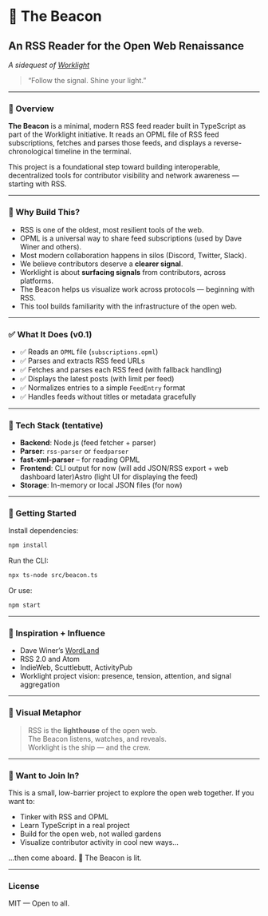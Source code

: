 
# 🧡 The Beacon  
## An RSS Reader for the Open Web Renaissance  
*A sidequest of [Worklight](https://github.com/your-worklight-link)*

> “Follow the signal. Shine your light.”

---

### 📖 Overview

**The Beacon** is a minimal, modern RSS feed reader built in TypeScript as part of the Worklight initiative. It reads an OPML file of RSS feed subscriptions, fetches and parses those feeds, and displays a reverse-chronological timeline in the terminal.

This project is a foundational step toward building interoperable, decentralized tools for contributor visibility and network awareness — starting with RSS.

---

### 🔦 Why Build This?

- RSS is one of the oldest, most resilient tools of the web.
- OPML is a universal way to share feed subscriptions (used by Dave Winer and others).
- Most modern collaboration happens in silos (Discord, Twitter, Slack).
- We believe contributors deserve a **clearer signal**.
- Worklight is about **surfacing signals** from contributors, across platforms.
- The Beacon helps us visualize work across protocols — beginning with RSS.
- This tool builds familiarity with the infrastructure of the open web.

---

### ✅ What It Does (v0.1)

- ✅ Reads an `OPML` file (`subscriptions.opml`)
- ✅ Parses and extracts RSS feed URLs
- ✅ Fetches and parses each RSS feed (with fallback handling)
- ✅ Displays the latest posts (with limit per feed)
- ✅ Normalizes entries to a simple `FeedEntry` format
- ✅ Handles feeds without titles or metadata gracefully

---

### 🧱 Tech Stack (tentative)

- **Backend**: Node.js (feed fetcher + parser)
- **Parser**: `rss-parser` or `feedparser`
- **fast-xml-parser** – for reading OPML
- **Frontend**: CLI output for now (will add JSON/RSS export + web dashboard later)Astro (light UI for displaying the feed)
- **Storage**: In-memory or local JSON files (for now)

---

### 🧪 Getting Started

Install dependencies:
```bash
npm install
```
Run the CLI:
```bash
npx ts-node src/beacon.ts
```
Or use:
```bash
npm start
```
---

### 🧠 Inspiration + Influence

- Dave Winer’s [WordLand](http://scripting.com/)
- RSS 2.0 and Atom
- IndieWeb, Scuttlebutt, ActivityPub
- Worklight project vision: presence, tension, attention, and signal aggregation

---

### 🌊 Visual Metaphor

> RSS is the **lighthouse** of the open web.  
> The Beacon listens, watches, and reveals.  
> Worklight is the ship — and the crew.

---

### 🫶 Want to Join In?

This is a small, low-barrier project to explore the open web together. If you want to:

- Tinker with RSS and OPML 
- Learn TypeScript in a real project 
- Build for the open web, not walled gardens 
- Visualize contributor activity in cool new ways... 

...then come aboard. 🌊 The Beacon is lit.

---

### License

MIT — Open to all.


